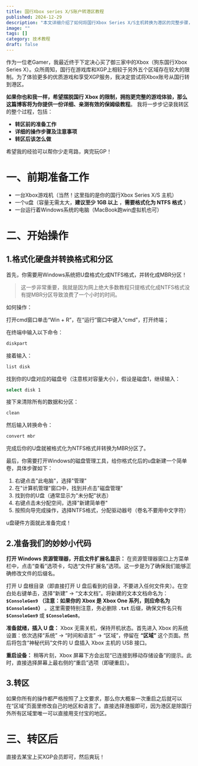 ```yaml
---
title: 国行Xbox series X/S账户转港区教程
published: 2024-12-29
description: "本文详细介绍了如何将国行Xbox Series X/S主机转换为港区的完整步骤，包括U盘格式化、创建特殊文件和系统设置修改等操作，帮助玩家解锁更多游戏内容和XGP服务。"
image: ""
tags: []
category: 技术教程
draft: false
---
```


作为一位老Gamer，我最近终于下定决心买了御三家中的Xbox（狗东国行Xbox Series X）。众所周知，国行在游戏库和XGP上相较于另外五个区域存在较大的限制。为了体验更多的优质游戏和享受XGP服务，我决定尝试将Xbox账号从国行转到港区。

**如果你也和我一样，希望摆脱国行 Xbox 的限制，拥抱更完整的游戏体验，那么这篇博客将为你提供一份详细、亲测有效的保姆级教程**。 我将一步步记录我转区的整个过程，包括：

- **转区前的准备工作**
- **详细的操作步骤及注意事项**
- **转区后该怎么做**

希望我的经验可以帮你少走弯路，爽完玩GP！

# 一、前期准备工作

- 一台Xbox游戏机（当然！这里指的是你的国行Xbox Series X/S 主机）
- 一个u盘（容量无需太大，**建议至少 1GB 以上** ，**需要格式化为 NTFS 格式** ）
- 一台运行着Windows系统的电脑（MacBook跑win虚拟机也可）

# 二、开始操作

## 1.格式化硬盘并转换格式和分区

首先，你需要用Windows系统把U盘格式化成NTFS格式，并转化成MBR分区！

> 这一步非常重要，我就是因为网上绝大多数教程只提格式化成NTFS格式没有提MBR分区导致浪费了一个小时的时间。

如何操作：

打开cmd窗口单击“Win + R”，在“运行”窗口中键入“cmd”，打开终端；

在终端中输入以下命令：

```bash
diskpart
```

接着输入：

```bash
list disk
```

找到你的U盘对应的磁盘号（注意核对容量大小），假设是磁盘1，继续输入：

```bash
select disk 1
```

接下来清除所有的数据和分区：

```python
clean
```

然后输入转换命令：

```python
convert mbr
```

完成后你的U盘就被格式化为NTFS格式并转换为MBR分区了。

最后，你需要打开Windows的磁盘管理工具，给你格式化后的u盘新建一个简单卷，具体步骤如下：

1. 右键点击"此电脑"，选择"管理"
2. 在"计算机管理"窗口中，找到并点击"磁盘管理"
3. 找到你的U盘（通常显示为"未分配"状态）
4. 右键点击未分配空间，选择"新建简单卷"
5. 按照向导完成操作，选择NTFS格式，分配驱动器号（卷名不要用中文字符）

u盘硬件方面就此准备完成！

## 2.准备我们的妙妙小代码

**打开 Windows 资源管理器，开启文件扩展名显示：** 在资源管理器窗口上方菜单栏中，点击“查看”选项卡，勾选“文件扩展名”选项。这一步是为了确保我们能够正确修改文件的后缀名。

打开 U 盘根目录（即直接打开 U 盘后看到的目录，不要进入任何文件夹）。在空白处右键单击，选择“新建” -> “文本文档”。将新建的文本文档命名为：**`$ConsoleGen9`** **（注意：如果你的 Xbox 是 Xbox One 系列，则应命名为 `$ConsoleGen8`）** 。这里需要特别注意，务必删除 **`.txt`** 后缀，确保文件名只有 **`$ConsoleGen9`** 或 **`$ConsoleGen8`**。

**准备就绪，插入 U 盘：** Xbox 无需关机，保持开机状态。首先进入 Xbox 的系统设置：依次选择“系统” -> “时间和语言” -> “区域”，停留在 **“区域”** 这个页面。然后将包含“神秘代码”文件的 U 盘插入 Xbox 主机的 USB 接口。

**重启设备：** 稍等片刻，Xbox 屏幕下方会出现“已连接到移动存储设备”的提示。此时，直接选择屏幕上最右侧的“重启”选项（即硬重启）。

## 3.转区

如果你所有的操作都严格按照了上文要求，那么你大概率一次重启之后就可以在“区域”页面里修改自己的地区和语言了。直接选择港服即可，因为港区是除国行外所有区域里唯一可以直接用支付宝的地区。

# 三、转区后

直接去某宝上买XGP会员即可，然后爽玩！